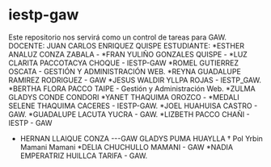 ﻿# iestp-gaw
Este repositorio nos servirá como un control de tareas para GAW.
DOCENTE: JUAN CARLOS ENRIQUEZ QUISPE
ESTUDIANTE: *ESTHER ANALUZ CONZA ZABALA - 
            *FRAN YULIÑO GONZALES QUISPE -
            *LUZ CLARITA PACCOTACYA CHOQUE - IESTP-GAW
            *ROMEL GUTIERREZ OSCATA - GESTIÓN Y ADMINISTRACIÓN WEB.
            *REYNA GUADALUPE RAMIREZ RODRIGUEZ - GAW
            *JESUS WALDIR YLLPA ROJAS - IESTP_GAW.
            *BERTHA FLORA PACCO TAIPE - Gestión y Administración Web.
            *ZULMA GLADYS CONDE CONDORI
            *YANET THAQUIMA OROZCO -
            *MEDALI SELENE THAQUIMA CACERES - IESTP-GAW.
            *JOEL HUAHUISA CASTRO -  GAW.
            *GUADALUPE LACUTA YUCRA - GAW.
            *LIZBETH PACCO CHAÑI - IESTP - GAW
* HERNAN LLAIQUE CONZA ---GAW
            GLADYS PUMA HUAYLLA
            † Pol Yrbin Mamani Mamani
            *DELIA CHUCHULLO MAMANI - GAW
            *NADIA EMPERATRIZ HUILLCA TARIFA - GAW.
            
            

